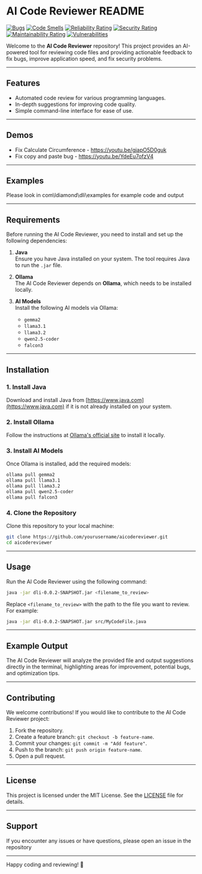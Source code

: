 # AI Code Reviewer README

[![Bugs](https://sonarcloud.io/api/project_badges/measure?project=larrydiamond_AICodeReviewer&metric=bugs)](https://sonarcloud.io/summary/new_code?id=larrydiamond_AICodeReviewer)
[![Code Smells](https://sonarcloud.io/api/project_badges/measure?project=larrydiamond_AICodeReviewer&metric=code_smells)](https://sonarcloud.io/summary/new_code?id=larrydiamond_AICodeReviewer)
[![Reliability Rating](https://sonarcloud.io/api/project_badges/measure?project=larrydiamond_AICodeReviewer&metric=reliability_rating)](https://sonarcloud.io/summary/new_code?id=larrydiamond_AICodeReviewer)
[![Security Rating](https://sonarcloud.io/api/project_badges/measure?project=larrydiamond_AICodeReviewer&metric=security_rating)](https://sonarcloud.io/summary/new_code?id=larrydiamond_AICodeReviewer)
[![Maintainability Rating](https://sonarcloud.io/api/project_badges/measure?project=larrydiamond_AICodeReviewer&metric=sqale_rating)](https://sonarcloud.io/summary/new_code?id=larrydiamond_AICodeReviewer)
[![Vulnerabilities](https://sonarcloud.io/api/project_badges/measure?project=larrydiamond_AICodeReviewer&metric=vulnerabilities)](https://sonarcloud.io/summary/new_code?id=larrydiamond_AICodeReviewer)

Welcome to the **AI Code Reviewer** repository! This project provides an AI-powered tool for reviewing code files and providing actionable feedback to fix bugs, improve application speed, and fix security problems.

---

## Features
- Automated code review for various programming languages.
- In-depth suggestions for improving code quality.
- Simple command-line interface for ease of use.

---

## Demos
- Fix Calculate Circumference - https://youtu.be/gjapO5D0guk
- Fix copy and paste bug - https://youtu.be/YdeEu7ofzV4

---

## Examples
Please look in com\ldiamond\dli\examples for example code and output

---

## Requirements
Before running the AI Code Reviewer, you need to install and set up the following dependencies:

1. **Java**  
   Ensure you have Java installed on your system. The tool requires Java to run the `.jar` file.

2. **Ollama**  
   The AI Code Reviewer depends on **Ollama**, which needs to be installed locally.

3. **AI Models**  
   Install the following AI models via Ollama:
   - `gemma2`
   - `llama3.1`
   - `llama3.2`
   - `qwen2.5-coder`
   - `falcon3`

---

## Installation

### 1. Install Java
Download and install Java from [https://www.java.com](https://www.java.com) if it is not already installed on your system.

### 2. Install Ollama
Follow the instructions at [Ollama's official site](https://www.ollama.ai) to install it locally.

### 3. Install AI Models
Once Ollama is installed, add the required models:
```bash
ollama pull gemma2
ollama pull llama3.1
ollama pull llama3.2
ollama pull qwen2.5-coder
ollama pull falcon3
```

### 4. Clone the Repository
Clone this repository to your local machine:
```bash
git clone https://github.com/yourusername/aicodereviewer.git
cd aicodereviewer
```

---

## Usage

Run the AI Code Reviewer using the following command:

```bash
java -jar dli-0.0.2-SNAPSHOT.jar <filename_to_review>
```

Replace `<filename_to_review>` with the path to the file you want to review. For example:
```bash
java -jar dli-0.0.2-SNAPSHOT.jar src/MyCodeFile.java
```

---

## Example Output

The AI Code Reviewer will analyze the provided file and output suggestions directly in the terminal, highlighting areas for improvement, potential bugs, and optimization tips.

---

## Contributing

We welcome contributions! If you would like to contribute to the AI Code Reviewer project:
1. Fork the repository.
2. Create a feature branch: `git checkout -b feature-name`.
3. Commit your changes: `git commit -m "Add feature"`.
4. Push to the branch: `git push origin feature-name`.
5. Open a pull request.

---

## License

This project is licensed under the MIT License. See the [LICENSE](LICENSE) file for details.

---

## Support

If you encounter any issues or have questions, please open an issue in the repository

---

Happy coding and reviewing! 🚀
